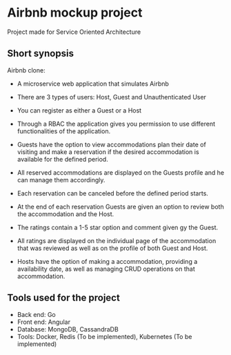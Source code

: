 # Airbnb mockup project
Project made for Service Oriented Architecture

## Short synopsis

Airbnb clone:
- A microservice web application that simulates Airbnb
  
- There are 3 types of users: Host, Guest and Unauthenticated User
- You can register as either a Guest or a Host
- Through a RBAC the application gives you permission to use different functionalities of the application.

- Guests have the option to view accommodations plan their date of visiting and make a reservation if the desired accommodation is available for the defined period.
- All reserved accommodations are displayed on the Guests profile and he can manage them accordingly.
- Each reservation can be canceled before the defined period starts.
- At the end of each reservation Guests are given an option to review both the accommodation and the Host.
- The ratings contain a 1-5 star option and comment given gy the Guest.
- All ratings are displayed on the individual page of the accommodation that was reviewed as well as on the profile of both Guest and Host.
- Hosts have the option of making a accommodation, providing a availability date, as well as managing CRUD operations on that accommodation.


## Tools used for the project
- Back end: Go
- Front end: Angular
- Database: MongoDB, CassandraDB
- Tools: Docker, Redis (To be implemented), Kubernetes (To be implemented)
